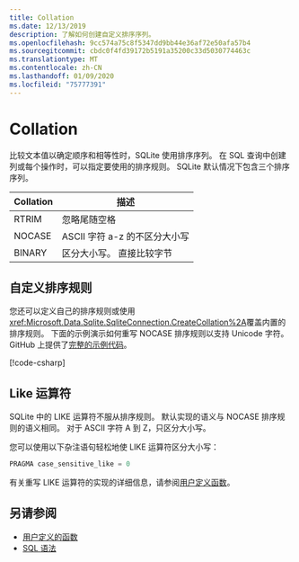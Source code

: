 ```yaml
---
title: Collation
ms.date: 12/13/2019
description: 了解如何创建自定义排序序列。
ms.openlocfilehash: 9cc574a75c8f5347dd9bb44e36af72e50afa57b4
ms.sourcegitcommit: cbdc0f4fd39172b5191a35200c33d5030774463c
ms.translationtype: MT
ms.contentlocale: zh-CN
ms.lasthandoff: 01/09/2020
ms.locfileid: "75777391"
---
```

# <a name="collation"></a>Collation

比较文本值以确定顺序和相等性时，SQLite 使用排序序列。 在 SQL 查询中创建列或每个操作时，可以指定要使用的排序规则。 SQLite 默认情况下包含三个排序序列。

| Collation | 描述                               |
| --------- | ----------------------------------------- |
| RTRIM     | 忽略尾随空格               |
| NOCASE    | ASCII 字符 a-z 的不区分大小写 |
| BINARY    | 区分大小写。 直接比较字节   |

## <a name="custom-collation"></a>自定义排序规则

您还可以定义自己的排序规则或使用 <xref:Microsoft.Data.Sqlite.SqliteConnection.CreateCollation%2A>覆盖内置的排序规则。 下面的示例演示如何重写 NOCASE 排序规则以支持 Unicode 字符。 GitHub 上提供了[完整的示例代码](https://github.com/dotnet/samples/blob/master/snippets/standard/data/sqlite/CollationSample/Program.cs)。

[!code-csharp[](../../../../samples/snippets/standard/data/sqlite/CollationSample/Program.cs?name=snippet_Collation)]

## <a name="like-operator"></a>Like 运算符

SQLite 中的 LIKE 运算符不服从排序规则。 默认实现的语义与 NOCASE 排序规则的语义相同。 对于 ASCII 字符 A 到 Z，只区分大小写。

您可以使用以下杂注语句轻松地使 LIKE 运算符区分大小写：

```sql
PRAGMA case_sensitive_like = 0
```

有关重写 LIKE 运算符的实现的详细信息，请参阅[用户定义函数](user-defined-functions.md)。

## <a name="see-also"></a>另请参阅

* [用户定义的函数](user-defined-functions.md)
* [SQL 语法](https://www.sqlite.org/lang.html)
